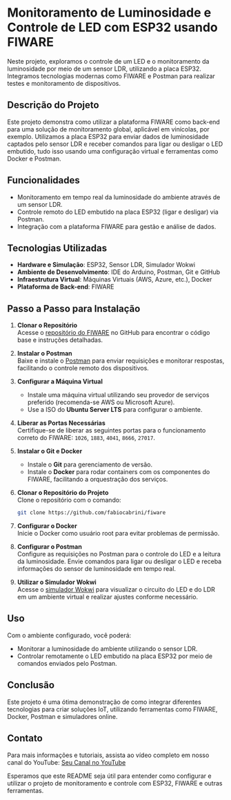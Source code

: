 # Monitoramento de Luminosidade e Controle de LED com ESP32 usando FIWARE

Neste projeto, exploramos o controle de um LED e o monitoramento da luminosidade por meio de um sensor LDR, utilizando a placa ESP32. Integramos tecnologias modernas como FIWARE e Postman para realizar testes e monitoramento de dispositivos.

## Descrição do Projeto

Este projeto demonstra como utilizar a plataforma FIWARE como back-end para uma solução de monitoramento global, aplicável em vinícolas, por exemplo. Utilizamos a placa ESP32 para enviar dados de luminosidade captados pelo sensor LDR e receber comandos para ligar ou desligar o LED embutido, tudo isso usando uma configuração virtual e ferramentas como Docker e Postman.

## Funcionalidades

- Monitoramento em tempo real da luminosidade do ambiente através de um sensor LDR.
- Controle remoto do LED embutido na placa ESP32 (ligar e desligar) via Postman.
- Integração com a plataforma FIWARE para gestão e análise de dados.

## Tecnologias Utilizadas

- **Hardware e Simulação**: ESP32, Sensor LDR, Simulador Wokwi
- **Ambiente de Desenvolvimento**: IDE do Arduino, Postman, Git e GitHub
- **Infraestrutura Virtual**: Máquinas Virtuais (AWS, Azure, etc.), Docker
- **Plataforma de Back-end**: FIWARE

## Passo a Passo para Instalação

1. **Clonar o Repositório**  
   Acesse o [repositório do FIWARE](https://github.com/fabiocabrini/fiware) no GitHub para encontrar o código base e instruções detalhadas.

2. **Instalar o Postman**  
   Baixe e instale o [Postman](https://www.postman.com/downloads/) para enviar requisições e monitorar respostas, facilitando o controle remoto dos dispositivos.

3. **Configurar a Máquina Virtual**  
   - Instale uma máquina virtual utilizando seu provedor de serviços preferido (recomenda-se AWS ou Microsoft Azure).
   - Use a ISO do **Ubuntu Server LTS** para configurar o ambiente.

4. **Liberar as Portas Necessárias**  
   Certifique-se de liberar as seguintes portas para o funcionamento correto do FIWARE: `1026`, `1883`, `4041`, `8666`, `27017`.

5. **Instalar o Git e Docker**  
   - Instale o **Git** para gerenciamento de versão.
   - Instale o **Docker** para rodar containers com os componentes do FIWARE, facilitando a orquestração dos serviços.

6. **Clonar o Repositório do Projeto**  
   Clone o repositório com o comando:  
   ```bash
   git clone https://github.com/fabiocabrini/fiware
   ```

7. **Configurar o Docker**  
   Inicie o Docker como usuário root para evitar problemas de permissão.

8. **Configurar o Postman**  
   Configure as requisições no Postman para o controle do LED e a leitura da luminosidade. Envie comandos para ligar ou desligar o LED e receba informações do sensor de luminosidade em tempo real.

9. **Utilizar o Simulador Wokwi**  
   Acesse o [simulador Wokwi](https://wokwi.com/projects/381403531345819649) para visualizar o circuito do LED e do LDR em um ambiente virtual e realizar ajustes conforme necessário.

## Uso

Com o ambiente configurado, você poderá:

- Monitorar a luminosidade do ambiente utilizando o sensor LDR.
- Controlar remotamente o LED embutido na placa ESP32 por meio de comandos enviados pelo Postman.

## Conclusão

Este projeto é uma ótima demonstração de como integrar diferentes tecnologias para criar soluções IoT, utilizando ferramentas como FIWARE, Docker, Postman e simuladores online.

## Contato

Para mais informações e tutoriais, assista ao vídeo completo em nosso canal do YouTube: [Seu Canal no YouTube](https://www.youtube.com/@Mindflayers-rk6wq)

Esperamos que este README seja útil para entender como configurar e utilizar o projeto de monitoramento e controle com ESP32, FIWARE e outras ferramentas.
